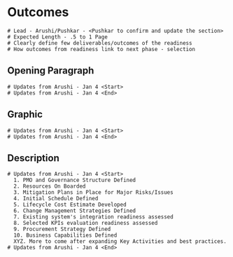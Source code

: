 # Outcomes
    # Lead - Arushi/Pushkar - <Pushkar to confirm and update the section>
    # Expected Length - .5 to 1 Page
    # Clearly define few deliverables/outcomes of the readiness
    # How outcomes from readiness link to next phase - selection

## Opening Paragraph
    # Updates from Arushi - Jan 4 <Start>
    # Updates from Arushi - Jan 4 <End>
    
## Graphic
    # Updates from Arushi - Jan 4 <Start>
    # Updates from Arushi - Jan 4 <End>
    
## Description
    # Updates from Arushi - Jan 4 <Start>
      1. PMO and Governance Structure Defined 
      2. Resources On Boarded 
      3. Mitigation Plans in Place for Major Risks/Issues 
      4. Initial Schedule Defined 
      5. Lifecycle Cost Estimate Developed 
      6. Change Management Strategies Defined 
      7. Existing system's integration readiness assessed
      8. Selected KPIs evaluation readiness assessed
      9. Procurement Strategy Defined 
      10. Business Capabilities Defined
      XYZ. More to come after expanding Key Activities and best practices.
    # Updates from Arushi - Jan 4 <End>
